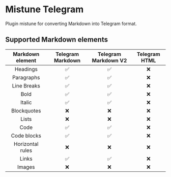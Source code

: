 # Mistune Telegram

Plugin mistune for converting Markdown into Telegram format.

## Supported Markdown elements

|  Markdown element  | Telegram Markdown  | Telegram Markdown V2 | Telegram HTML |
| :----------------: | :---------------:  | :------------------: | :-----------: |
|      Headings      | :white_check_mark: |  :white_check_mark:  |      :x:      |
|     Paragraphs     | :white_check_mark: |  :white_check_mark:  |      :x:      |
|     Line Breaks    | :white_check_mark: |  :white_check_mark:  |      :x:      |
|        Bold        | :white_check_mark: |  :white_check_mark:  |      :x:      |
|       Italic       | :white_check_mark: |  :white_check_mark:  |      :x:      |
|     Blockquotes    |         :x:        |         :x:          |      :x:      |
|       Lists        |         :x:        |         :x:          |      :x:      |
|        Code        | :white_check_mark: |  :white_check_mark:  |      :x:      |
|     Code blocks    | :white_check_mark: |  :white_check_mark:  |      :x:      |
|  Horizontal rules  |         :x:        |         :x:          |      :x:      |
|        Links       | :white_check_mark: |  :white_check_mark:  |      :x:      |
|       Images       |         :x:        |         :x:          |      :x:      |
